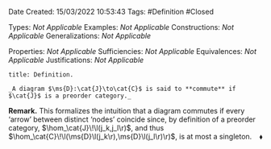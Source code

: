 <div class="topSpace"></div>

Date Created: 15/03/2022 10:53:43
Tags: #Definition #Closed 

Types: _Not Applicable_
Examples: _Not Applicable_
Constructions: _Not Applicable_
Generalizations: _Not Applicable_

Properties: _Not Applicable_
Sufficiencies: _Not Applicable_
Equivalences: _Not Applicable_
Justifications: _Not Applicable_

``` ad-Definition
title: Definition.

_A diagram $\ms{D}:\cat{J}\to\cat{C}$ is said to **commute** if $\cat{J}$ is a preorder category._

```

**Remark.** This formalizes the intuition that a diagram commutes if every $\textrm{`}$arrow$\textrm{'}$ between distinct $\textrm{`}$nodes$\textrm{'}$ coincide since, by definition of a preorder category, $\hom_\cat{J}\!\l(j_k,j_l\r)$, and thus $\hom_\cat{C}\!\l(\ms{D}\l(j_k\r),\ms{D}\l(j_l\r)\r)$, is at most a singleton.<span style="float:right;">$\blacklozenge$</span>
